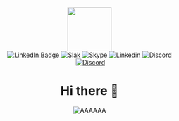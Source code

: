 
<div id="header" align="center">
  <img src="https://github.com/JustCoolDude/JustCoolDude/blob/123/img/im2.png" width="100"/>
</div>
<div id="badges" align="center">
  <a href="https://vk.com/chizhov_net">
    <img src="https://img.shields.io/badge/-Vkontakte-003f5c?style=for-the-badge&logo=Vk" alt="LinkedIn Badge"/>
  </a>
  <a href="https://vk.com/chizhov_net">
    <img src="https://img.shields.io/badge/Slack-4A154B?style=for-the-badge&logo=slack&logoColor=white" alt="Slak"/>
  </a>
  <a href="https://vk.com/chizhov_net">
    <img src="https://img.shields.io/badge/Skype-%2300AFF0.svg?style=for-the-badge&logo=Skype&logoColor=white" alt="Skype"/>
  </a>
  <a href="https://vk.com/chizhov_net">
    <img src="https://img.shields.io/badge/linkedin-%230077B5.svg?style=for-the-badge&logo=linkedin&logoColor=white" alt="Linkedin"/>
  </a>
  <a href="https://vk.com/chizhov_net">
    <img src="https://img.shields.io/badge/Discord-%235865F2.svg?style=for-the-badge&logo=discord&logoColor=white" alt="Discord"/>
  </a>
 
  <!--<a href="https://vk.com/chizhov_net">
    <img src="" alt="Discord"/>
  </a>
  <a href="https://vk.com/chizhov_net">
    <img src="" alt="Discord"/>
  </a>  -->
  
<div id="badges" align="center">
  <img src="https://komarev.com/ghpvc/?username=your-github-username&style=flat-square&color=blue" alt=""/>
   <a href="https://stepik.org/users/496641332">
    <img src="https://img.shields.io/badge/website-Stepik-black" alt="Discord"/>
  </a>
  <h1>Hi there 👋</h1>
</div>
  <div id="badges" align="center">
    <img src="https://media.giphy.com/media/eM57bk1nADRUQ/giphy.gif" alt="AAAAAA"/>
 </div>   

<!--
**JustCoolDude/JustCoolDude** is a ✨ _special_ ✨ repository because its `README.md` (this file) appears on your GitHub profile.

Here are some ideas to get you started:

- 🔭 I’m currently working on ...
- 🌱 I’m currently learning ...
- 👯 I’m looking to collaborate on ...
- 🤔 I’m looking for help with ...
- 💬 Ask me about ...
- 📫 How to reach me: ...
- 😄 Pronouns: ...
- ⚡ Fun fact: ...
-->
